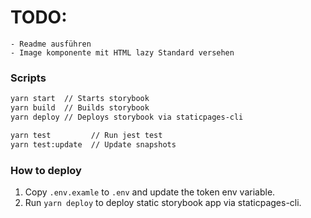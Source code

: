 # TODO:

    - Readme ausführen
    - Image komponente mit HTML lazy Standard versehen

### Scripts

```sh
yarn start  // Starts storybook
yarn build  // Builds storybook
yarn deploy // Deploys storybook via staticpages-cli

yarn test         // Run jest test
yarn test:update  // Update snapshots

```

### How to deploy

1. Copy `.env.examle` to `.env` and update the token env variable.
2. Run `yarn deploy` to deploy static storybook app via staticpages-cli.
